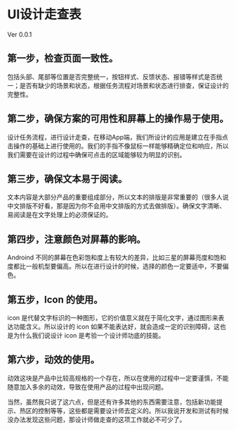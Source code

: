 # UI设计走查表

Ver 0.0.1

## 第一步，检查页面一致性。

包括头部、尾部等位置是否完整统一，按钮样式、反馈状态、报错等样式是否统一；是否有缺少的场景和状态，根据任务流程对场景和状态进行排查，保证设计的完整性。

## 第二步，确保方案的可用性和屏幕上的操作易于使用。

设计任务流程，进行设计走查，在移动App端，我们所设计的应用是建立在手指点击操作的基础上进行使用的。我们的手指不像鼠标一样能够精确定位和响应，所以我们需要在设计的过程中确保可点击的区域能够较为明显的识别。

## 第三步，确保文本易于阅读。

文本内容是大部分产品的重要组成部分，所以文本的排版是非常重要的（很多人说中文排版不好看，那是因为你不会用中文排版的方式去做排版）。确保文字清晰、易阅读是在文字处理上的必须保证的。

## 第四步，注意颜色对屏幕的影响。

Androind 不同的屏幕在色彩饱和度上有较大的差异，比如三星的屏幕亮度和饱和度都比一般机型要偏高。所以在进行设计的时候，选择的颜色一定要适中，不要偏色。

## 第五步，Icon 的使用。

icon 是代替文字标识的一种图形，它的价值意义就在于简化文字，通过图形来表达功能含义。所以设计的 icon 如果不能表达好，就会造成一定的识别障碍，这也是为什么我们说设计 icon 是考验一个设计师功底的技能。

## 第六步，动效的使用。

动效这块是产品中比较高规格的一个存在，所以在使用的过程中一定要谨慎，不能随意加入多余的动效，导致在使用产品的过程中出现问题。

当然，虽然我只说了这六点，但是还有许多其他的东西需要注意，包括新功能提示、热区的控制等等，这些都是需要设计师去定义的。所以我说开发和测试有时候没办法发现这些问题，那设计师做走查的这项工作就必不可少了。